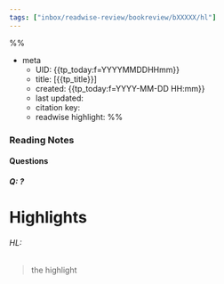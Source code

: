 ```yaml
---
tags: ["inbox/readwise-review/bookreview/bXXXXX/hl"]
---
```

%%
- meta
	- UID: {{tp_today:f=YYYYMMDDHHmm}}
	- title: [{{tp_title}}]
	- created: {{tp_today:f=YYYY-MM-DD HH:mm}}
	- last updated: 
	- citation key:  
	- readwise highlight:
%%


### Reading Notes 

#### Questions 

##### Q:  ?


# Highlights 

###### HL: 

> the highlight



[^1]: citation